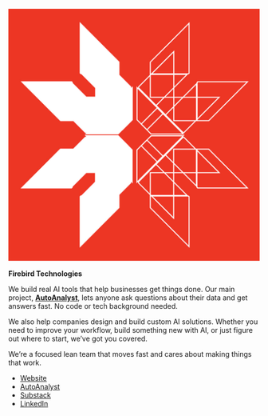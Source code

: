 ![Firebird Technologies Logo](https://github.com/FireBird-Technologies/.github/blob/1cc07d1b4a51ad45b844c09f48ee90137336ffe3/logo%20for%20firm%20low%20res.jpg)

**Firebird Technologies**

We build real AI tools that help businesses get things done. Our main project, [**AutoAnalyst**](https://autoanalyst.ai), lets anyone ask questions about their data and get answers fast. No code or tech background needed.

We also help companies design and build custom AI solutions. Whether you need to improve your workflow, build something new with AI, or just figure out where to start, we’ve got you covered.

We’re a focused lean team that moves fast and cares about making things that work.

* [Website](https://firebird-technologies.com)
* [AutoAnalyst](https://autoanalyst.ai)
* [Substack](https://firebirdtechnologies.substack.com)
* [LinkedIn](https://www.linkedin.com/company/firebird-technologies-singapore)

